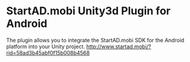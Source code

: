 # StartAD.mobi Unity3d Plugin for Android
The plugin allows you to integrate the StartAD.mobi SDK for the Android platform into your Unity project.
http://www.startad.mobi/?rid=58ad3b45abf0f15b008b4568
